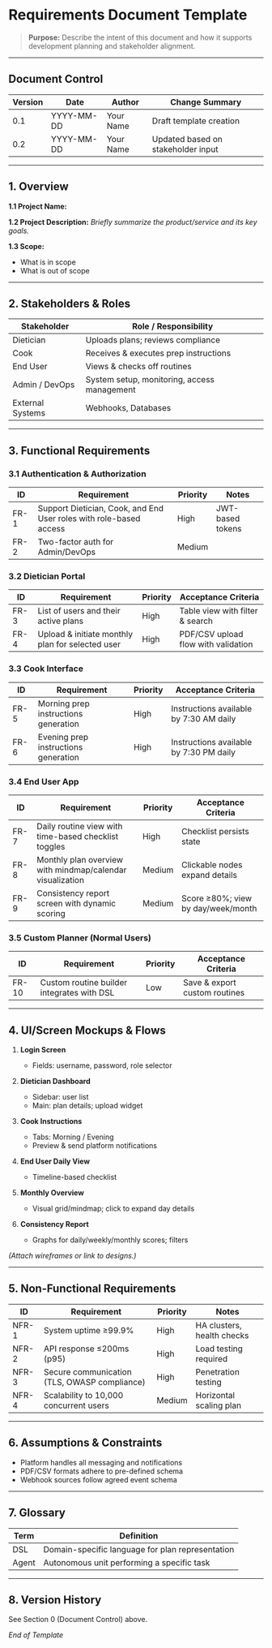 # Requirements Document Template

> **Purpose:** Describe the intent of this document and how it supports development planning and stakeholder alignment.

---

## Document Control

| Version | Date       | Author    | Change Summary                     |
| ------- | ---------- | --------- | ---------------------------------- |
| 0.1     | YYYY-MM-DD | Your Name | Draft template creation            |
| 0.2     | YYYY-MM-DD | Your Name | Updated based on stakeholder input |

---

## 1. Overview

**1.1 Project Name:**

**1.2 Project Description:**
*Briefly summarize the product/service and its key goals.*

**1.3 Scope:**

* What is in scope
* What is out of scope

---

## 2. Stakeholders & Roles

| Stakeholder      | Role / Responsibility                       |
| ---------------- | ------------------------------------------- |
| Dietician        | Uploads plans; reviews compliance           |
| Cook             | Receives & executes prep instructions       |
| End User         | Views & checks off routines                 |
| Admin / DevOps   | System setup, monitoring, access management |
| External Systems | Webhooks, Databases                         |

---

## 3. Functional Requirements

### 3.1 Authentication & Authorization

| ID   | Requirement                                                        | Priority | Notes            |
| ---- | ------------------------------------------------------------------ | -------- | ---------------- |
| FR-1 | Support Dietician, Cook, and End User roles with role-based access | High     | JWT-based tokens |
| FR-2 | Two-factor auth for Admin/DevOps                                   | Medium   |                  |

### 3.2 Dietician Portal

| ID   | Requirement                                      | Priority | Acceptance Criteria                 |
| ---- | ------------------------------------------------ | -------- | ----------------------------------- |
| FR-3 | List of users and their active plans             | High     | Table view with filter & search     |
| FR-4 | Upload & initiate monthly plan for selected user | High     | PDF/CSV upload flow with validation |

### 3.3 Cook Interface

| ID   | Requirement                          | Priority | Acceptance Criteria                     |
| ---- | ------------------------------------ | -------- | --------------------------------------- |
| FR-5 | Morning prep instructions generation | High     | Instructions available by 7:30 AM daily |
| FR-6 | Evening prep instructions generation | High     | Instructions available by 7:30 PM daily |

### 3.4 End User App

| ID   | Requirement                                               | Priority | Acceptance Criteria                |
| ---- | --------------------------------------------------------- | -------- | ---------------------------------- |
| FR-7 | Daily routine view with time-based checklist toggles      | High     | Checklist persists state           |
| FR-8 | Monthly plan overview with mindmap/calendar visualization | Medium   | Clickable nodes expand details     |
| FR-9 | Consistency report screen with dynamic scoring            | Medium   | Score ≥80%; view by day/week/month |

### 3.5 Custom Planner (Normal Users)

| ID    | Requirement                                | Priority | Acceptance Criteria           |
| ----- | ------------------------------------------ | -------- | ----------------------------- |
| FR-10 | Custom routine builder integrates with DSL | Low      | Save & export custom routines |

---

## 4. UI/Screen Mockups & Flows

1. **Login Screen**

   * Fields: username, password, role selector
2. **Dietician Dashboard**

   * Sidebar: user list
   * Main: plan details; upload widget
3. **Cook Instructions**

   * Tabs: Morning / Evening
   * Preview & send platform notifications
4. **End User Daily View**

   * Timeline-based checklist
5. **Monthly Overview**

   * Visual grid/mindmap; click to expand day details
6. **Consistency Report**

   * Graphs for daily/weekly/monthly scores; filters

*(Attach wireframes or link to designs.)*

---

## 5. Non-Functional Requirements

| ID    | Requirement                                  | Priority | Notes                      |
| ----- | -------------------------------------------- | -------- | -------------------------- |
| NFR-1 | System uptime ≥99.9%                         | High     | HA clusters, health checks |
| NFR-2 | API response ≤200ms (p95)                    | High     | Load testing required      |
| NFR-3 | Secure communication (TLS, OWASP compliance) | High     | Penetration testing        |
| NFR-4 | Scalability to 10,000 concurrent users       | Medium   | Horizontal scaling plan    |

---

## 6. Assumptions & Constraints

* Platform handles all messaging and notifications
* PDF/CSV formats adhere to pre-defined schema
* Webhook sources follow agreed event schema

---

## 7. Glossary

| Term  | Definition                                       |
| ----- | ------------------------------------------------ |
| DSL   | Domain-specific language for plan representation |
| Agent | Autonomous unit performing a specific task       |

---

## 8. Version History

See Section 0 (Document Control) above.

*End of Template*
